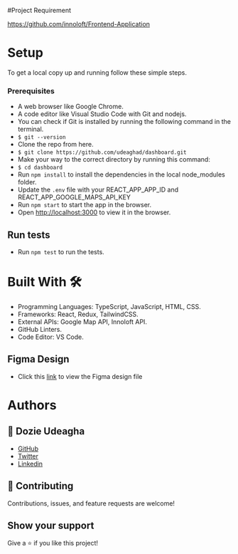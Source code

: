 #Project Requirement

https://github.com/innoloft/Frontend-Application

# Setup
To get a local copy up and running follow these simple steps.

### Prerequisites
- A web browser like Google Chrome.
- A code editor like Visual Studio Code with Git and nodejs.
- You can check if Git is installed by running the following command in the terminal.
- `$ git --version`
- Clone the repo from here.
- `$ git clone https://github.com/udeaghad/dashboard.git`
- Make your way to the correct directory by running this command:
- `$ cd dashboard`
- Run `npm install` to install the dependencies in the local node_modules folder.
- Update the `.env` file with your REACT_APP_APP_ID and REACT_APP_GOOGLE_MAPS_API_KEY 
- Run `npm start` to start the app in the browser.
- Open [http://localhost:3000](http://localhost:3000) to view it in the browser.

## Run tests
- Run `npm test` to run the tests.

# Built With 🛠️
- Programming Languages: TypeScript, JavaScript, HTML, CSS.
- Frameworks: React, Redux, TailwindCSS.
- External APIs: Google Map API, Innoloft API.
- GitHub Linters.
- Code Editor: VS Code.

## Figma Design
- Click this [link](https://www.figma.com/file/ts85mGEzMBSTAmueJ0cN55/Frontend-Application?type=design&node-id=1-2&mode=design&t=61SWnYqFKVAkhaHJ-0) to view the Figma design file

# Authors
## 👤 Dozie Udeagha
- [GitHub](https://github.com/udeaghad)
- [Twitter](https://twitter.com/theodoz)
- [Linkedin](https://www.linkedin.com/in/)


## 🤝 Contributing
Contributions, issues, and feature requests are welcome!

## Show your support
Give a ⭐️ if you like this project!
